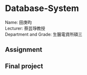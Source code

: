 # Database-System
Name: 田庚昀  
Lecturer: 蔡芸琤教授  
Department and Grade: 生醫電資所碩三
## Assignment
## Final project
